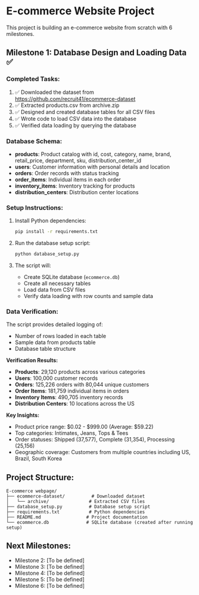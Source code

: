 # E-commerce Website Project

This project is building an e-commerce website from scratch with 6 milestones.

## Milestone 1: Database Design and Loading Data ✅

### Completed Tasks:
1. ✅ Downloaded the dataset from https://github.com/recruit41/ecommerce-dataset
2. ✅ Extracted products.csv from archive.zip
3. ✅ Designed and created database tables for all CSV files
4. ✅ Wrote code to load CSV data into the database
5. ✅ Verified data loading by querying the database

### Database Schema:
- **products**: Product catalog with id, cost, category, name, brand, retail_price, department, sku, distribution_center_id
- **users**: Customer information with personal details and location
- **orders**: Order records with status tracking
- **order_items**: Individual items in each order
- **inventory_items**: Inventory tracking for products
- **distribution_centers**: Distribution center locations

### Setup Instructions:
1. Install Python dependencies:
   ```bash
   pip install -r requirements.txt
   ```

2. Run the database setup script:
   ```bash
   python database_setup.py
   ```

3. The script will:
   - Create SQLite database (`ecommerce.db`)
   - Create all necessary tables
   - Load data from CSV files
   - Verify data loading with row counts and sample data

### Data Verification:
The script provides detailed logging of:
- Number of rows loaded in each table
- Sample data from products table
- Database table structure

**Verification Results:**
- **Products**: 29,120 products across various categories
- **Users**: 100,000 customer records
- **Orders**: 125,226 orders with 80,044 unique customers
- **Order Items**: 181,759 individual items in orders
- **Inventory Items**: 490,705 inventory records
- **Distribution Centers**: 10 locations across the US

**Key Insights:**
- Product price range: $0.02 - $999.00 (Average: $59.22)
- Top categories: Intimates, Jeans, Tops & Tees
- Order statuses: Shipped (37,577), Complete (31,354), Processing (25,156)
- Geographic coverage: Customers from multiple countries including US, Brazil, South Korea

## Project Structure:
```
E-commerce webpage/
├── ecommerce-dataset/          # Downloaded dataset
│   └── archive/               # Extracted CSV files
├── database_setup.py          # Database setup script
├── requirements.txt           # Python dependencies
├── README.md                 # Project documentation
└── ecommerce.db              # SQLite database (created after running setup)
```

## Next Milestones:
- Milestone 2: [To be defined]
- Milestone 3: [To be defined]
- Milestone 4: [To be defined]
- Milestone 5: [To be defined]
- Milestone 6: [To be defined] 